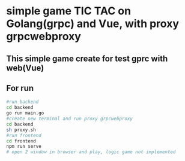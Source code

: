 # simple game TIC TAC on Golang(grpc) and Vue, with proxy grpcwebproxy

## This simple game create for test gprc with web(Vue)

## For run
```bash
#run backend
cd backend 
go run main.go
#create new terminal and run proxy grpcwebproxy
cd backend
sh proxy.sh
#run frontend
cd frontend
npm run serve
# open 2 window in browser and play, logic game not implemented
```
